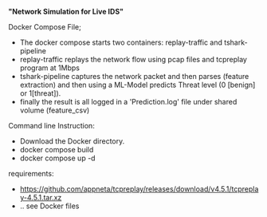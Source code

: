 **"Network Simulation for Live IDS"**

Docker Compose File; 
- The docker compose starts two containers: replay-traffic and tshark-pipeline
- replay-traffic replays the network flow using pcap files and tcpreplay program at 1Mbps
- tshark-pipeline captures the network packet and then parses (feature extraction) and then using a ML-Model predicts Threat level (0 [benign] or 1[threat]).
- finally the result is all logged in a 'Prediction.log' file under shared volume (feature_csv)

Command line Instruction: 
- Download the Docker directory.
- docker compose build
- docker compose up -d

requirements:
- https://github.com/appneta/tcpreplay/releases/download/v4.5.1/tcpreplay-4.5.1.tar.xz
- .. see Docker files